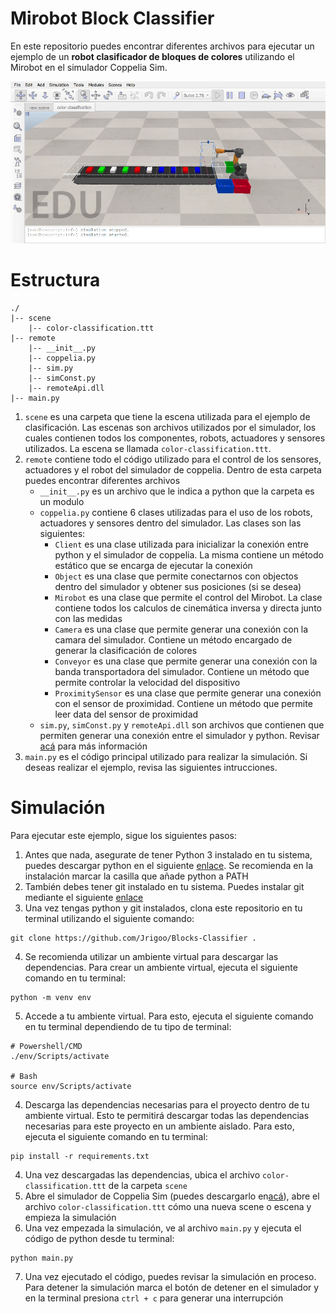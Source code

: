 # Mirobot Block Classifier
En este repositorio puedes encontrar diferentes archivos para ejecutar un ejemplo de un **robot clasificador de bloques de colores** utilizando el Mirobot en el simulador Coppelia Sim.

![Alt text](scene/color-classification.gif)

# Estructura
```
./
|-- scene
    |-- color-classification.ttt
|-- remote
	|-- __init__.py
    |-- coppelia.py
    |-- sim.py
    |-- simConst.py
    |-- remoteApi.dll
|-- main.py
```

1. `scene` es una carpeta que tiene la escena utilizada para el ejemplo de clasificación. Las escenas son archivos utilizados por el simulador, los cuales contienen todos los componentes, robots, actuadores y sensores utilizados. La escena se llamada `color-classification.ttt`.
2. `remote` contiene todo el código utilizado para el control de los sensores, actuadores y el robot del simulador de coppelia. Dentro de esta carpeta puedes encontrar diferentes archivos
   - `__init__.py` es un archivo que le indica a python que la carpeta es un modulo
   - `coppelia.py` contiene 6 clases utilizadas para el uso de los robots, actuadores y sensores dentro del simulador. Las clases son las siguientes:
     - `Client` es una clase utilizada para inicializar la conexión entre python y el simulador de coppelia. La misma contiene un método estático que se encarga de ejecutar la conexión
     - `Object` es una clase que permite conectarnos con objectos dentro del simulador y obtener sus posiciones (si se desea)
     - `Mirobot` es una clase que permite el control del Mirobot. La clase contiene todos los calculos de cinemática inversa y directa junto con las medidas
     - `Camera` es una clase que permite generar una conexión con la camara del simulador. Contiene un método encargado de generar la clasificación de colores
     - `Conveyor` es una clase que permite generar una conexión con la banda transportadora del simulador. Contiene un método que permite controlar la velocidad del dispositivo
     - `ProximitySensor` es una clase que permite generar una conexión con el sensor de proximidad. Contiene un método que permite leer data del sensor de proximidad
   - `sim.py`, `simConst.py` y `remoteApi.dll` son archivos que contienen que permiten generar una conexión entre el simulador y python. Revisar [acá](https://www.coppeliarobotics.com/helpFiles/en/remoteApiFunctionsPython.htm) para más información
3. `main.py` es el código principal utilizado para realizar la simulación. Si deseas realizar el ejemplo, revisa las siguientes intrucciones.

# Simulación
Para ejecutar este ejemplo, sigue los siguientes pasos:

1. Antes que nada, asegurate de tener Python 3 instalado en tu sistema, puedes descargar python en el siguiente [enlace](https://python.org/downloads/). Se recomienda en la instalación marcar la casilla que añade python a PATH
2. También debes tener git instalado en tu sistema. Puedes instalar git mediante el siguiente [enlace](https://git-scm.com/)
3. Una vez tengas python y git instalados, clona este repositorio en tu terminal utilizando el siguiente comando:

```
git clone https://github.com/Jrigoo/Blocks-Classifier .
```

4. Se recomienda utilizar un ambiente virtual para descargar las dependencias. Para crear un ambiente virtual, ejecuta el siguiente comando en tu terminal:

```
python -m venv env
```

5. Accede a tu ambiente virtual. Para esto, ejecuta el siguiente comando en tu terminal dependiendo de tu tipo de terminal:
```
# Powershell/CMD
./env/Scripts/activate

# Bash
source env/Scripts/activate
```
4. Descarga las dependencias necesarias para el proyecto dentro de tu ambiente virtual. Esto te permitirá descargar todas las dependencias necesarias para este proyecto en un ambiente aislado. Para esto, ejecuta el siguiente comando en tu terminal:

```
pip install -r requirements.txt
```
4. Una vez descargadas las dependencias, ubica el archivo `color-classification.ttt` de la carpeta `scene` 
5. Abre el simulador de Coppelia Sim (puedes descargarlo en[acá](https://coppeliarobotics.com/)), abre el archivo `color-classification.ttt` cómo una nueva scene o escena y empieza la simulación 
6. Una vez empezada la simulación, ve al archivo `main.py` y ejecuta el código de python desde tu terminal:

```
python main.py
```

7. Una vez ejecutado el código, puedes revisar la simulación en proceso. Para detener la simulación marca el botón de detener en el simulador y en la terminal presiona `ctrl + c` para generar una interrupción
